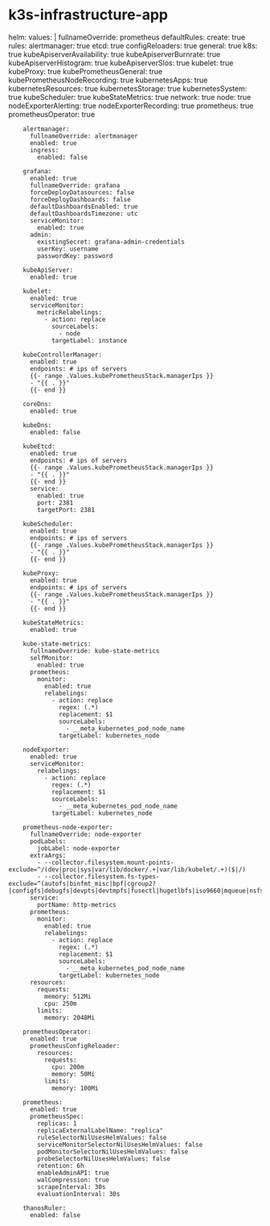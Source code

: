 # k3s-infrastructure-app

helm:
      values: |
        fullnameOverride: prometheus
        defaultRules:
          create: true
          rules:
            alertmanager: true
            etcd: true
            configReloaders: true
            general: true
            k8s: true
            kubeApiserverAvailability: true
            kubeApiserverBurnrate: true
            kubeApiserverHistogram: true
            kubeApiserverSlos: true
            kubelet: true
            kubeProxy: true
            kubePrometheusGeneral: true
            kubePrometheusNodeRecording: true
            kubernetesApps: true
            kubernetesResources: true
            kubernetesStorage: true
            kubernetesSystem: true
            kubeScheduler: true
            kubeStateMetrics: true
            network: true
            node: true
            nodeExporterAlerting: true
            nodeExporterRecording: true
            prometheus: true
            prometheusOperator: true

        alertmanager:
          fullnameOverride: alertmanager
          enabled: true
          ingress:
            enabled: false

        grafana:
          enabled: true
          fullnameOverride: grafana
          forceDeployDatasources: false
          forceDeployDashboards: false
          defaultDashboardsEnabled: true
          defaultDashboardsTimezone: utc
          serviceMonitor:
            enabled: true
          admin:
            existingSecret: grafana-admin-credentials
            userKey: username
            passwordKey: password

        kubeApiServer:
          enabled: true

        kubelet:
          enabled: true
          serviceMonitor:
            metricRelabelings:
              - action: replace
                sourceLabels:
                  - node
                targetLabel: instance

        kubeControllerManager:
          enabled: true
          endpoints: # ips of servers 
          {{- range .Values.kubePrometheusStack.managerIps }}
          - "{{ . }}"
          {{- end }}

        coreDns:
          enabled: true

        kubeDns:
          enabled: false

        kubeEtcd:
          enabled: true
          endpoints: # ips of servers
          {{- range .Values.kubePrometheusStack.managerIps }}
          - "{{ . }}"
          {{- end }}
          service:
            enabled: true
            port: 2381
            targetPort: 2381

        kubeScheduler:
          enabled: true
          endpoints: # ips of servers
          {{- range .Values.kubePrometheusStack.managerIps }}
          - "{{ . }}"
          {{- end }}

        kubeProxy:
          enabled: true
          endpoints: # ips of servers
          {{- range .Values.kubePrometheusStack.managerIps }}
          - "{{ . }}"
          {{- end }}

        kubeStateMetrics:
          enabled: true

        kube-state-metrics:
          fullnameOverride: kube-state-metrics
          selfMonitor:
            enabled: true
          prometheus:
            monitor:
              enabled: true
              relabelings:
                - action: replace
                  regex: (.*)
                  replacement: $1
                  sourceLabels:
                    - __meta_kubernetes_pod_node_name
                  targetLabel: kubernetes_node

        nodeExporter:
          enabled: true
          serviceMonitor:
            relabelings:
              - action: replace
                regex: (.*)
                replacement: $1
                sourceLabels:
                  - __meta_kubernetes_pod_node_name
                targetLabel: kubernetes_node

        prometheus-node-exporter:
          fullnameOverride: node-exporter
          podLabels:
            jobLabel: node-exporter
          extraArgs:
            - --collector.filesystem.mount-points-exclude=^/(dev|proc|sys|var/lib/docker/.+|var/lib/kubelet/.+)($|/)
            - --collector.filesystem.fs-types-exclude=^(autofs|binfmt_misc|bpf|cgroup2?|configfs|debugfs|devpts|devtmpfs|fusectl|hugetlbfs|iso9660|mqueue|nsfs|overlay|proc|procfs|pstore|rpc_pipefs|securityfs|selinuxfs|squashfs|sysfs|tracefs)$
          service:
            portName: http-metrics
          prometheus:
            monitor:
              enabled: true
              relabelings:
                - action: replace
                  regex: (.*)
                  replacement: $1
                  sourceLabels:
                    - __meta_kubernetes_pod_node_name
                  targetLabel: kubernetes_node
          resources:
            requests:
              memory: 512Mi
              cpu: 250m
            limits:
              memory: 2048Mi

        prometheusOperator:
          enabled: true
          prometheusConfigReloader:
            resources:
              requests:
                cpu: 200m
                memory: 50Mi
              limits:
                memory: 100Mi

        prometheus:
          enabled: true
          prometheusSpec:
            replicas: 1
            replicaExternalLabelName: "replica"
            ruleSelectorNilUsesHelmValues: false
            serviceMonitorSelectorNilUsesHelmValues: false
            podMonitorSelectorNilUsesHelmValues: false
            probeSelectorNilUsesHelmValues: false
            retention: 6h
            enableAdminAPI: true
            walCompression: true
            scrapeInterval: 30s
            evaluationInterval: 30s

        thanosRuler:
          enabled: false
